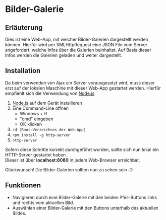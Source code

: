 # Bilder-Galerie

## Erläuterung
Dies ist eine Web-App, mit welcher Bilder-Galerien dargestellt werden können. Hierfür wird per XMLHttpRequest eine JSON File vom Server angefordert, welche Infos über die Galerien beinhaltet. Auf Basis dieser Infos werden die Galerien geladen und weiter dargestellt.

## Installation
Da beim verwenden von Ajax ein Server vorausgesetzt wird, muss dieser erst auf der lokalen Maschine mit dieser Web-App gestartet werden. Hierfür empfiehlt sich die Verwendung von [Node.js](https://nodejs.org/en).  
  
1. [Node.js](https://nodejs.org/en) auf dem Gerät installieren
2. Eine Command-Line öffnen
    - Windows + R
    - "cmd" eingeben
    - OK klicken
3. `cd [Root-Verzeichnes der Web-App]`
4. `npm install -g http-server`
5. `http-server`

Sofern diese Schritte korrekt durchgeführt wurden, sollte sich nun lokal ein HTTP-Server gestartet haben.  
Dieser ist über **localhost:8080** in jedem Web-Browser erreichbar.  
  
Glückwunsch! Die Bilder-Galerien sollten nun zu sehen sein :D

## Funktionen
- Navigieren durch eine Bilder-Galerie mit den beiden Pfeil-Buttons links und rechts vom aktuellen Bild.
- Auswählen einer Bilder-Galerie mit den Buttons unterhalb des aktuellen Bildes.